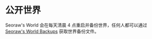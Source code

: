 # 公开世界

Seoraw's World 会在每天清晨 4 点重启并备份世界，任何人都可以通过 [Seoraw's World Backups](http://idc.seoraw.world:32403/backup) 获取世界备份文件。

[](images/Xnip2022-01-15_17-29-54.png)